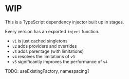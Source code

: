 # WIP

This is a TypeScript dependency injector built up in stages.

Every version has an exported `inject` function.

- `v1` is just cached singletons
- `v2` adds providers and overrides
- `v3` adds parentage (with limitations)
- `v4` resolves the limitations of `v3`
- `v5` significantly improves the performance of `v4`

TODO: useExistingFactory, namespacing?
